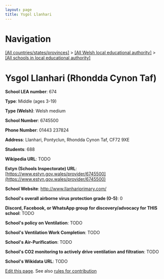 ```yaml
---
layout: page
title: Ysgol Llanhari
---
```

# Navigation

[[All countries/states/provinces]](../../..) > [[All Welsh local educational authority]](../..) > [[All schools in local educational authority]](..)

# Ysgol Llanhari (Rhondda Cynon Taf)

**School LEA number**: 674

**Type**: Middle (ages 3-19)

**Type (Welsh)**: Welsh medium

**School Number**: 6745500

**Phone Number**: 01443 237824

**Address**: Llanhari, Pontyclun, Rhondda Cynon Taf, CF72 9XE

**Students**: 688

**Wikipedia URL**: TODO

**Estyn (Schools Inspectorate) URL**: [https://www.estyn.gov.wales/provider/6745500](https://www.estyn.gov.wales/provider/6745500)

**School Website**: http://www.llanhariprimary.com/

**School's overall airborne virus protection grade (0-5)**: 0

**Discord, Facebook, or WhatsApp group for discovery/advocacy for THIS school**: TODO

**School's policy on Ventilation**: TODO

**School's Ventilation Work Completion**: TODO

**School's Air-Purification**: TODO

**School's CO2 monitoring to actively drive ventilation and filtration**: TODO

**School's Wikidata URL**: TODO




[Edit this page](https://github.com/VentilationProject/Wales/edit/prif/./Rhondda_Cynon_Taf/Ysgol_Llanhari.md). See also [rules for contribution](../../../contribution-rules/)